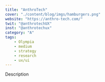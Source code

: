 ```yaml
---
title: "AnthroTech"
cover: "./content/blog/imgs/hamburgers.png"
website: "https://anthro-tech.com/"
twit: "@anthrotechUX"
inst: "@anthrotechux"
category: "A"
tags:
    - Olympia
    - medium
    - strategy
    - research
    - ux/ui
---
```


Description

